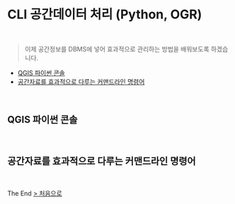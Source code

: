 # CLI 공간데이터 처리 (Python, OGR)

<br>

> 이제 공간정보를 DBMS에 넣어 효과적으로 관리하는 방법을 배워보도록 하겠습니다.

- [QGIS 파이썬 콘솔](#qgis-파이썬-콘솔)
- [공간자료를 효과적으로 다루는 커맨드라인 명령어](#공간자료를-효과적으로-다루는-커맨드라인-명령어)

<br>

## QGIS 파이썬 콘솔




<br>

## 공간자료를 효과적으로 다루는 커맨드라인 명령어



<br>

The End [> 처음으로](#reademe.md)